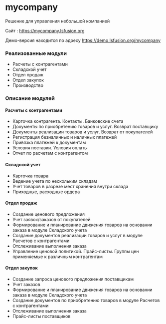 # mycompany
Решение для управления небольшой компанией

Сайт : https://mycompany.lsfusion.org

Демо-версия находится по адресу https://demo.lsfusion.org/mycompany

### Реализованные модули

* Расчеты с контрагентами
* Складской учет
* Отдел продаж
* Отдел закупок
* Производство

### Описание модулей

#### Расчеты с контрагентами

* Карточка контрагента. Контакты. Банковские счета
* Документы по приобретению товаров и услуг. Возврат поставщику
* Документы реализации товаров и услуг. Возврат от покупателей
* Регистрация безналичных и наличных платежей
* Привязка платежей к документам
* Условия поставки. Условия оплаты
* Отчет по расчетам с контрагентом

#### Складской учет

* Карточка товара
* Ведение учета по нескольким складам
* Учет товаров в разрезе мест хранения внутри склада
* Приходные, расходные ордера

#### Отдел продаж

* Создание ценового предложения
* Учет заявок/заказов от покупателей
* Формирование и планирование движения товаров на основании заказа в модуле Складского учета
* Создание документов реализации товаров и услуг в модуле Расчетов с контрагентами
* Отслеживание выполнения заказа
* Управление ценовой политикой. Прайс-листы. Группы цен применяемые к различным контрагентам

#### Отдел закупок

* Создание запроса ценового предложения поставщикам
* Учет заказов
* Формирование и планирование движения товаров на основании заказа в модуле Складского учета
* Создание документов по приобретению товаров в модуле Расчетов с контрагентами
* Отслеживание выполнения заказа
* Прайс-листы поставщиков
